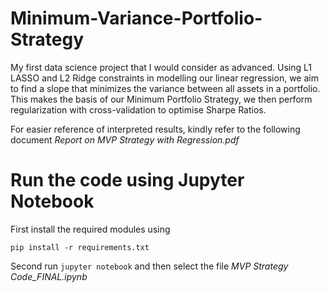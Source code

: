 # Minimum-Variance-Portfolio-Strategy
My first data science project that I would consider as advanced. Using L1 LASSO and L2 Ridge constraints in modelling our linear regression, we aim to find a slope that minimizes the variance between all assets in a portfolio. This makes the basis of our Minimum Portfolio Strategy, we then perform regularization with cross-validation to optimise Sharpe Ratios.

For easier reference of interpreted results, kindly refer to the following document *Report on MVP Strategy with Regression.pdf*

# Run the code using Jupyter Notebook

First install the required modules using

```
pip install -r requirements.txt
```

Second run `jupyter notebook` and then select the file *MVP Strategy Code_FINAL.ipynb*
